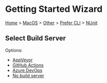 <!--
GENERATED FILE - DO NOT EDIT
This file was generated by [MarkdownSnippets](https://github.com/SimonCropp/MarkdownSnippets).
Source File: /docs/mdsource/wiz/MacOS_Other_Cli_NUnit.source.md
To change this file edit the source file and then run MarkdownSnippets.
-->

# Getting Started Wizard

[Home](/docs/wiz/readme.md) > [MacOS](MacOS.md) > [Other](MacOS_Other.md) > [Prefer CLI](MacOS_Other_Cli.md) > [NUnit](MacOS_Other_Cli_NUnit.md)

## Select Build Server

Options:
 * [AppVeyor](MacOS_Other_Cli_NUnit_AppVeyor.md)
 * [GitHub Actions](MacOS_Other_Cli_NUnit_GitHubActions.md)
 * [Azure DevOps](MacOS_Other_Cli_NUnit_AzureDevOps.md)
 * [No build server](MacOS_Other_Cli_NUnit_None.md)
